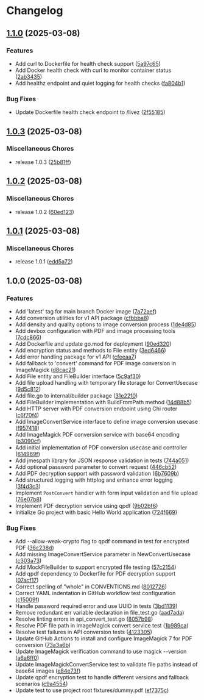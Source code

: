 # Changelog

## [1.1.0](https://github.com/elct9620/pdf64/compare/v1.0.3...v1.1.0) (2025-03-08)


### Features

* Add curl to Dockerfile for health check support ([5a97c65](https://github.com/elct9620/pdf64/commit/5a97c6559b73f3c376c611b8e2234e6573e6f1dd))
* Add Docker health check with curl to monitor container status ([2ab3435](https://github.com/elct9620/pdf64/commit/2ab343533d792a9008bce1379bbc0c69bd594838))
* Add healthz endpoint and quiet logging for health checks ([fa804b1](https://github.com/elct9620/pdf64/commit/fa804b14c36b89b0014357185df89806607d09a0))


### Bug Fixes

* Update Dockerfile health check endpoint to /livez ([2f55185](https://github.com/elct9620/pdf64/commit/2f55185647bcbf7327e3822aaedc71cd369183be))

## [1.0.3](https://github.com/elct9620/pdf64/compare/v1.0.2...v1.0.3) (2025-03-08)


### Miscellaneous Chores

* release 1.0.3 ([25b81ff](https://github.com/elct9620/pdf64/commit/25b81ff663aa470b173f3e9a5414e2213b85ffc3))

## [1.0.2](https://github.com/elct9620/pdf64/compare/v1.0.1...v1.0.2) (2025-03-08)


### Miscellaneous Chores

* release 1.0.2 ([60ed123](https://github.com/elct9620/pdf64/commit/60ed123132f4561c61ffa39331e893683de570b0))

## [1.0.1](https://github.com/elct9620/pdf64/compare/v1.0.0...v1.0.1) (2025-03-08)


### Miscellaneous Chores

* release 1.0.1 ([edd5a72](https://github.com/elct9620/pdf64/commit/edd5a72a18c8bcf36ca755bc9e0844a39cf30d48))

## 1.0.0 (2025-03-08)


### Features

* Add 'latest' tag for main branch Docker image ([7a72aef](https://github.com/elct9620/pdf64/commit/7a72aef6bb04060469da595bdf0f8bb2dfd754f7))
* Add conversion utilities for v1 API package ([cfbbba8](https://github.com/elct9620/pdf64/commit/cfbbba8bc36cbfc9cca49f658644ea518e783659))
* Add density and quality options to image conversion process ([1de4d85](https://github.com/elct9620/pdf64/commit/1de4d85d8db4a62669078943ff292832ae8e5456))
* Add devbox configuration with PDF and image processing tools ([7cdc866](https://github.com/elct9620/pdf64/commit/7cdc86670c37132750430d0336b2d3e7564eb087))
* Add Dockerfile and update go.mod for deployment ([90ed320](https://github.com/elct9620/pdf64/commit/90ed320edcb3b7bb047e6f8883035e920b1808f9))
* Add encryption status and methods to File entity ([3ed6466](https://github.com/elct9620/pdf64/commit/3ed64664d263162d8b3229772b9ea1d9a306333f))
* Add error handling package for v1 API ([cfeeaa7](https://github.com/elct9620/pdf64/commit/cfeeaa70996b00d7ae892f7af75e02c39cb6b753))
* Add fallback to 'convert' command for PDF image conversion in ImageMagick ([d8cac21](https://github.com/elct9620/pdf64/commit/d8cac21ccbb2dd5837acf3f24f7065137e183d3d))
* Add File entity and FileBuilder interface ([5c9af30](https://github.com/elct9620/pdf64/commit/5c9af30f7daa951afc860e9cd7f125deebc168b5))
* Add file upload handling with temporary file storage for ConvertUsecase ([9d5c812](https://github.com/elct9620/pdf64/commit/9d5c812a91e551efd5e4af324a40367772c032f0))
* Add file.go to internal/builder package ([31e22f0](https://github.com/elct9620/pdf64/commit/31e22f0579204d3b15e81843793528ea64772403))
* Add FileBuilder implementation with BuildFromPath method ([14d88b5](https://github.com/elct9620/pdf64/commit/14d88b5900a44fdec0d7e576acd66873542a6387))
* Add HTTP server with PDF conversion endpoint using Chi router ([c6f70f4](https://github.com/elct9620/pdf64/commit/c6f70f4038bf4a91c98a0bbce327c60f0e5311d3))
* Add ImageConvertService interface to define image conversion usecase ([f957418](https://github.com/elct9620/pdf64/commit/f9574185b3d4882b5d93f1db7e0c99ca62b98ee0))
* Add ImageMagick PDF conversion service with base64 encoding ([b3090cf](https://github.com/elct9620/pdf64/commit/b3090cf6e29e22731539a17cfda26ffefb7668a8))
* Add initial implementation of PDF conversion usecase and controller ([614969f](https://github.com/elct9620/pdf64/commit/614969f3da4766bbeb9d6d24a5e9498ac5e4b234))
* Add jmespath library for JSON response validation in tests ([744a051](https://github.com/elct9620/pdf64/commit/744a051e1bed6ea321c6f59b4ca3afef4e21ca3c))
* Add optional password parameter to convert request ([446cb52](https://github.com/elct9620/pdf64/commit/446cb52420fa68d33b4948481680c8900ce85d0a))
* Add PDF decryption support with password validation ([6b7609b](https://github.com/elct9620/pdf64/commit/6b7609b2c15fa5eba23ca298c7f765f88d65ff56))
* Add structured logging with httplog and enhance error logging ([3f4d3c3](https://github.com/elct9620/pdf64/commit/3f4d3c3f7d097f45f2cc0306a6c63cfab1a6d375))
* Implement `PostConvert` handler with form input validation and file upload ([76e07b8](https://github.com/elct9620/pdf64/commit/76e07b8c21efc3992d70743115da4d902a57355e))
* Implement PDF decryption service using qpdf ([9b02bf6](https://github.com/elct9620/pdf64/commit/9b02bf6f87edf9e3ea6c2b4368d5971cb2ac3f37))
* Initialize Go project with basic Hello World application ([724f669](https://github.com/elct9620/pdf64/commit/724f669e3b71934e902980ef87112a1c402063e5))


### Bug Fixes

* Add --allow-weak-crypto flag to qpdf command in test for encrypted PDF ([36c238d](https://github.com/elct9620/pdf64/commit/36c238dd8b78da5f71da48737087ef5b64d6f0c5))
* Add missing ImageConvertService parameter in NewConvertUsecase ([c303a73](https://github.com/elct9620/pdf64/commit/c303a73d7d57208c61facadd0c08bf0efd13cf0f))
* Add MockFileBuilder to support encrypted file testing ([57c2154](https://github.com/elct9620/pdf64/commit/57c2154f54d8b9463035388136be3e9039e1a7b4))
* Add qpdf dependency to Dockerfile for PDF decryption support ([07acf17](https://github.com/elct9620/pdf64/commit/07acf177d3b5aa45bad07f6981a6bc1ee701709d))
* Correct spelling of "whole" in CONVENTIONS.md ([8012726](https://github.com/elct9620/pdf64/commit/80127266fb067d50f8ae40e73082123d14eef16b))
* Correct YAML indentation in GitHub workflow test configuration ([c15009f](https://github.com/elct9620/pdf64/commit/c15009f981a88c881a4e061e0963ac3222116314))
* Handle password required error and use UUID in tests ([3bd1139](https://github.com/elct9620/pdf64/commit/3bd113914ca1a4c0f39e5c0984c6f938561cc7ba))
* Remove redundant err variable declaration in file_test.go ([aad7ada](https://github.com/elct9620/pdf64/commit/aad7ada020fbb96af50f126a831041675cd59283))
* Resolve linting errors in api_convert_test.go ([8057b98](https://github.com/elct9620/pdf64/commit/8057b98591c68c919136ff7a80f50caec71b1531))
* Resolve PDF file path in ImageMagick convert service test ([1b989ca](https://github.com/elct9620/pdf64/commit/1b989caeac46b2a9c8d96ab556b3b58c68c4dbba))
* Resolve test failures in API conversion tests ([4123305](https://github.com/elct9620/pdf64/commit/41233051d4720766836e0e34a8f8d1deb0cbf35f))
* Update GitHub Actions to install and configure ImageMagick 7 for PDF conversion ([73a3a6b](https://github.com/elct9620/pdf64/commit/73a3a6bcb92edc7585332f0cd2952a443acc18d5))
* Update ImageMagick verification command to use magick --version ([a6a6ff0](https://github.com/elct9620/pdf64/commit/a6a6ff05c0bf9196acdc9c8bb3fbf5e9885255e7))
* Update ImageMagickConvertService test to validate file paths instead of base64 images ([e84e73f](https://github.com/elct9620/pdf64/commit/e84e73f292c0ba2d88f57e032ed7b0c621c31833))
* Update qpdf encryption test to handle different versions and fallback scenarios ([c9a4554](https://github.com/elct9620/pdf64/commit/c9a45548d54410bab75619c53198ba1372b16b78))
* Update test to use project root fixtures/dummy.pdf ([ef7375c](https://github.com/elct9620/pdf64/commit/ef7375c7a6ae6f2eb04f28207f551cc1a5d8f20c))

